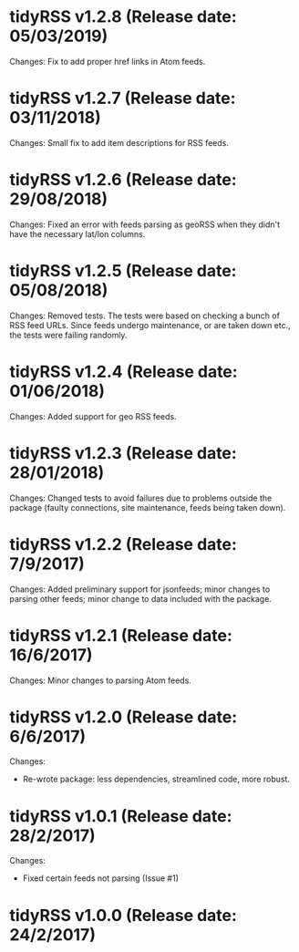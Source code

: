 tidyRSS v1.2.8 (Release date: 05/03/2019)
============
Changes:
Fix to add proper href links in Atom feeds.

tidyRSS v1.2.7 (Release date: 03/11/2018)
============
Changes:
Small fix to add item descriptions for RSS feeds.

tidyRSS v1.2.6 (Release date: 29/08/2018)
============
Changes:
Fixed an error with feeds parsing as geoRSS when they didn't have the necessary lat/lon columns.

tidyRSS v1.2.5 (Release date: 05/08/2018)
============
Changes:
Removed tests. The tests were based on checking a bunch of RSS feed URLs. Since feeds undergo maintenance, or are taken down etc., the tests were failing randomly.  

tidyRSS v1.2.4 (Release date: 01/06/2018)
============

Changes: 
Added support for geo RSS feeds.

tidyRSS v1.2.3 (Release date: 28/01/2018)
============

Changes: 
Changed tests to avoid failures due to problems outside the package (faulty connections, site maintenance, feeds being taken down).

tidyRSS v1.2.2 (Release date: 7/9/2017)
============

Changes: 
Added preliminary support for jsonfeeds; minor changes to parsing other feeds; minor change to data included with the package. 

tidyRSS v1.2.1 (Release date: 16/6/2017)
============

Changes:
Minor changes to parsing Atom feeds.


tidyRSS v1.2.0 (Release date: 6/6/2017)
============

Changes:

* Re-wrote package: less dependencies, streamlined code, more robust. 

tidyRSS v1.0.1 (Release date: 28/2/2017)
==============

Changes: 

* Fixed certain feeds not parsing (Issue #1)


tidyRSS v1.0.0 (Release date: 24/2/2017)
==============


